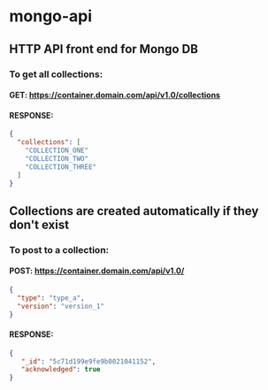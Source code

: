 # mongo-api
## HTTP API front end for Mongo DB

### To get all collections:
#### GET: https://container.domain.com/api/v1.0/collections
#### RESPONSE: 
```json
{
  "collections": [
    "COLLECTION_ONE" 
    "COLLECTION_TWO" 
    "COLLECTION_THREE"
  ]
}
```

## Collections are created automatically if they don't exist

### To post to a collection:
#### POST: https://container.domain.com/api/v1.0/<collection>
```json
{
  "type": "type_a",
  "version": "version_1"
}
```
#### RESPONSE: 
```json
{
   "_id": "5c71d199e9fe9b0021041152",
   "acknowledged": true
}
```





